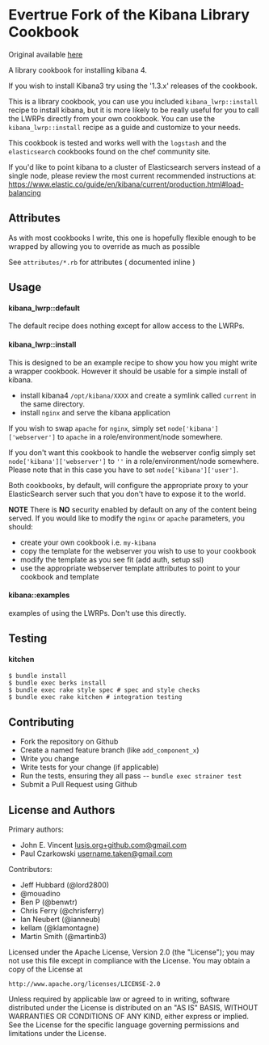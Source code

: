 Evertrue Fork of the Kibana Library Cookbook
===============

Original available [here](https://github.com/lusis/chef-kibana)

A library cookbook for installing kibana 4.

If you wish to install Kibana3 try using the '1.3.x' releases of the cookbook.

This is a library cookbook,  you can use you included `kibana_lwrp::install` recipe to install kibana, but it is more likely to be really useful for you to call the LWRPs directly from your own cookbook.  You can use the `kibana_lwrp::install` recipe as a guide and customize to your needs.

This cookbook is tested and works well with the `logstash` and the `elasticsearch` cookbooks found on the chef community site.

If you'd like to point kibana to a cluster of Elasticsearch servers instead of a single node, please review the most current recommended instructions at:
 https://www.elastic.co/guide/en/kibana/current/production.html#load-balancing

Attributes
----------
As with most cookbooks I write, this one is hopefully flexible enough to be wrapped by allowing you to override as much as possible

See `attributes/*.rb` for attributes ( documented inline )

Usage
-----
#### kibana_lwrp::default

The default recipe does nothing except for allow access to the LWRPs.

#### kibana_lwrp::install

This is designed to be an example recipe to show you how you might write a wrapper cookbook.   However it should be usable for a
simple install of kibana.

- install kibana4 `/opt/kibana/XXXX` and create a symlink called `current` in the same directory.
- install `nginx` and serve the kibana application

If you wish to swap `apache` for `nginx`, simply set `node['kibana']['webserver']` to `apache` in a role/environment/node somewhere.

If you don't want this cookbook to handle the webserver config simply set `node['kibana']['webserver']` to `''` in a role/environment/node somewhere.
Please note that in this case you have to set `node['kibana']['user']`.

Both cookbooks, by default, will configure the appropriate proxy to your ElasticSearch server such that you don't have to expose it to the world.

**NOTE**
There is **NO** security enabled by default on any of the content being served.
If you would like to modify the `nginx` or `apache` parameters, you should:

- create your own cookbook i.e. `my-kibana`
- copy the template for the webserver you wish to use to your cookbook
- modify the template as you see fit (add auth, setup ssl)
- use the appropriate webserver template attributes to point to your cookbook and template

#### kibana::examples

examples of using the LWRPs.  Don't use this directly.

Testing
-------
#### kitchen


```
$ bundle install
$ bundle exec berks install
$ bundle exec rake style spec # spec and style checks
$ bundle exec rake kitchen # integration testing
```


Contributing
------------
- Fork the repository on Github
- Create a named feature branch (like `add_component_x`)
- Write you change
- Write tests for your change (if applicable)
- Run the tests, ensuring they all pass
-- `bundle exec strainer test`
- Submit a Pull Request using Github

License and Authors
-------------------
Primary authors:

- John E. Vincent <lusis.org+github.com@gmail.com>
- Paul Czarkowski <username.taken@gmail.com>

Contributors:

- Jeff Hubbard (@lord2800)
- @mouadino
- Ben P (@benwtr)
- Chris Ferry (@chrisferry)
- Ian Neubert (@ianneub)
- kellam (@klamontagne)
- Martin Smith (@martinb3)

Licensed under the Apache License, Version 2.0 (the "License");
you may not use this file except in compliance with the License.
You may obtain a copy of the License at

    http://www.apache.org/licenses/LICENSE-2.0

Unless required by applicable law or agreed to in writing, software
distributed under the License is distributed on an "AS IS" BASIS,
WITHOUT WARRANTIES OR CONDITIONS OF ANY KIND, either express or implied.
See the License for the specific language governing permissions and
limitations under the License.
